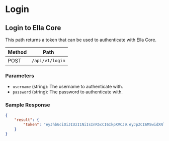 # Login

## Login to Ella Core

This path returns a token that can be used to authenticate with Ella Core.

| Method | Path            |
| ------ | --------------- |
| POST   | `/api/v1/login` |

### Parameters

- `username` (string): The username to authenticate with.
- `password` (string): The password to authenticate with.

### Sample Response

```json
{
    "result": {
        "token": "eyJhbGciOiJIUzI1NiIsInR5cCI6IkpXVCJ9.eyJpZCI6MSwidXNlcm5hbWUiOiJhZG1pbiIsImV4cCI6MTczNTU4NTk0MX0.0BsZVMLCzJ6mzCXlf3qfAR2k6Fk7aUsGfHV7Tj1Dqy4"
    }
}
```
